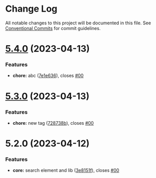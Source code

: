 # Change Log

All notable changes to this project will be documented in this file.
See [Conventional Commits](https://conventionalcommits.org) for commit guidelines.

# [5.4.0](https://github.com/sourcefuse/loopback4-microservice-catalog/compare/search-element-dont-use@5.3.0...search-element-dont-use@5.4.0) (2023-04-13)


### Features

* **chore:** abc ([7e1e636](https://github.com/sourcefuse/loopback4-microservice-catalog/commit/7e1e6361b63cd8ddb983beeebfff787660f42dea)), closes [#00](https://github.com/sourcefuse/loopback4-microservice-catalog/issues/00)





# [5.3.0](https://github.com/sourcefuse/loopback4-microservice-catalog/compare/search-element-dont-use@5.2.0...search-element-dont-use@5.3.0) (2023-04-13)


### Features

* **chore:** new tag ([728738b](https://github.com/sourcefuse/loopback4-microservice-catalog/commit/728738b0218c92e8fe3278251c036b435e098486)), closes [#00](https://github.com/sourcefuse/loopback4-microservice-catalog/issues/00)





# 5.2.0 (2023-04-12)


### Features

* **core:** search element and lib ([3e8151f](https://github.com/sourcefuse/loopback4-microservice-catalog/commit/3e8151fe5f7d65035a74a048d018ac56601277ea)), closes [#00](https://github.com/sourcefuse/loopback4-microservice-catalog/issues/00)
